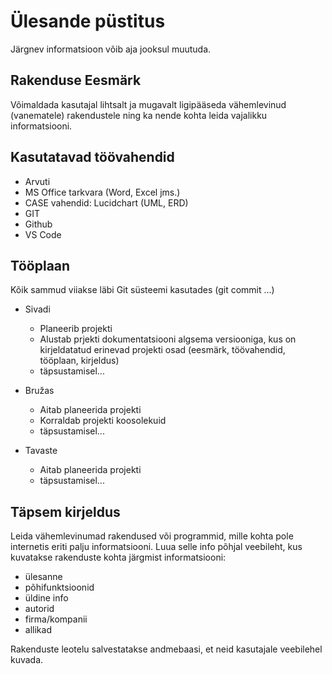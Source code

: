 # Ülesande püstitus
Järgnev informatsioon võib aja jooksul muutuda.

## Rakenduse Eesmärk
Võimaldada kasutajal lihtsalt ja mugavalt ligipääseda vähemlevinud (vanematele) rakendustele ning ka nende kohta leida vajalikku informatsiooni.

## Kasutatavad töövahendid
 * Arvuti
 * MS Office tarkvara (Word, Excel jms.)
 * CASE vahendid: Lucidchart (UML, ERD)
 * GIT
 * Github
 * VS Code

## Tööplaan
Kõik sammud viiakse läbi Git süsteemi kasutades (git commit ...)
 * Sivadi
    * Planeerib projekti
    * Alustab prjekti dokumentatsiooni algsema versiooniga, kus on kirjeldatatud erinevad projekti osad (eesmärk, töövahendid, tööplaan, kirjeldus)
    * täpsustamisel...

 * Bružas
    * Aitab planeerida projekti
    * Korraldab projekti koosolekuid
    * täpsustamisel...

 * Tavaste
    * Aitab planeerida projekti
    * täpsustamisel...

## Täpsem kirjeldus
Leida vähemlevinumad rakendused või programmid, mille kohta pole internetis eriti palju informatsiooni.
Luua selle info põhjal veebileht, kus kuvatakse rakenduste kohta järgmist informatsiooni:
 * ülesanne
 * põhifunktsioonid
 * üldine info
 * autorid
 * firma/kompanii
 * allikad

Rakenduste leotelu salvestatakse andmebaasi, et neid kasutajale veebilehel kuvada.

